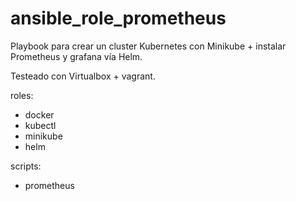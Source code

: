 # ansible_role_prometheus

Playbook para crear un cluster Kubernetes con Minikube + instalar Prometheus y grafana vía Helm.

Testeado con Virtualbox + vagrant.

roles:
- docker
- kubectl
- minikube 
- helm

scripts:
- prometheus
